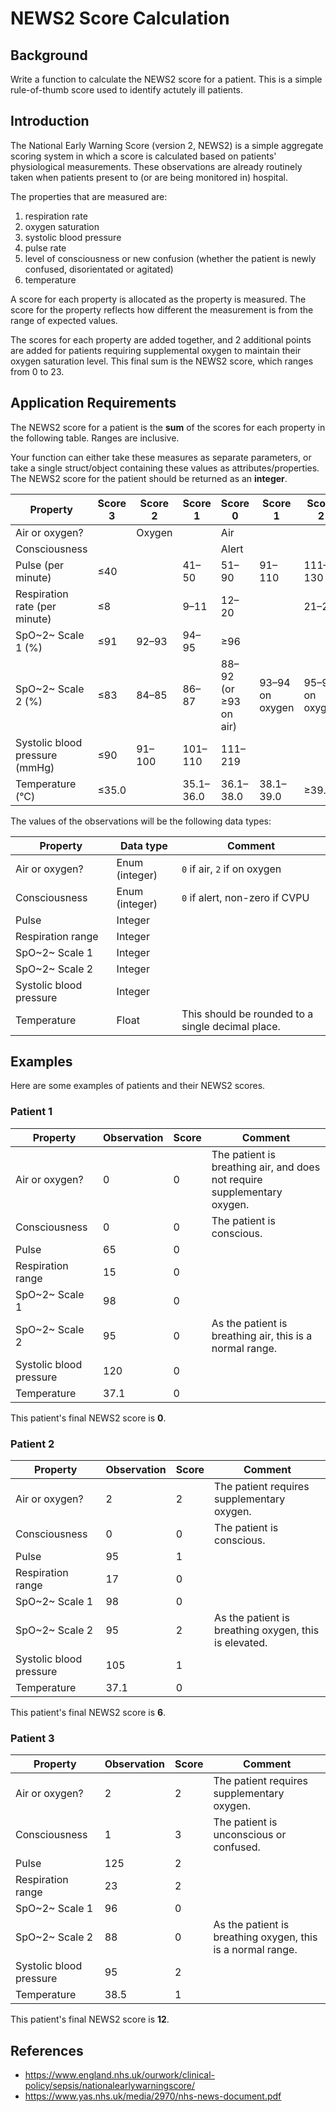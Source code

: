 # NEWS2 Score Calculation

## Background

Write a function to calculate the NEWS2 score for a patient. This is a simple rule-of-thumb score used
to identify actutely ill patients.

## Introduction

The National Early Warning Score (version 2, NEWS2) is a simple aggregate scoring system in which a score
is calculated based on patients' physiological measurements. These observations are already routinely
taken when patients present to (or are being monitored in) hospital.

The properties that are measured are:
 1. respiration rate
 2. oxygen saturation
 3. systolic blood pressure
 4. pulse rate
 5. level of consciousness or new confusion (whether the patient is newly confused, disorientated or agitated)
 6. temperature

A score for each property is allocated as the property is measured. The score for the property reflects how different
the measurement is from the range of expected values.

The scores for each property are added together, and 2 additional points are added for patients requiring
supplemental oxygen to maintain their oxygen saturation level. This final sum is the NEWS2 score, which ranges from
0 to 23.

## Application Requirements

The NEWS2 score for a patient is the **sum** of the scores for each property in the following table. Ranges are inclusive.

Your function can either take these measures as separate parameters, or take a single struct/object containing these values as attributes/properties. The NEWS2 score for the patient should be returned as an **integer**.

| Property                       | Score 3  | Score 2      | Score 1         | Score 0                        | Score 1               | Score 2               | Score 3          |
| ------------------------------ | -------- | ------------ | --------------- | ------------------------------ | --------------------- | --------------------- | ---------------- |
| Air or oxygen?                 |          | Oxygen       |                 | Air                            |                       |                       |                  |
| Consciousness                  |          |              |                 | Alert                          |                       |                       | CVPU             |
| Pulse (per minute)             | &le;40   |              | 41&ndash;50     | 51&ndash;90                    | 91&ndash;110          | 111&ndash;130         | &ge;131          |
| Respiration rate (per minute)  | &le;8    |              | 9&ndash;11      | 12&ndash;20                    |                       | 21&ndash;24           | &ge;25           |
| SpO~2~ Scale 1 (%)             | &le;91   | 92&ndash;93  | 94&ndash;95     | &ge;96                         |                       |                       |                  |
| SpO~2~ Scale 2 (%)             | &le;83   | 84&ndash;85  | 86&ndash;87     | 88&ndash;92 (or &ge;93 on air) | 93&ndash;94 on oxygen | 95&ndash;96 on oxygen | &ge;97 on oxygen |
| Systolic blood pressure (mmHg) | &le;90   | 91&ndash;100 | 101&ndash;110   | 111&ndash;219                  |                       |                       | &ge;220          |
| Temperature (&deg;C)           | &le;35.0 |              | 35.1&ndash;36.0 | 36.1&ndash;38.0                | 38.1&ndash;39.0       | &ge;39.1              |                  |

The values of the observations will be the following data types:

| Property                | Data type      | Comment                                           |
| ----------------------- | -------------- | ------------------------------------------------- |
| Air or oxygen?          | Enum (integer) | `0` if air, `2` if on oxygen                      |
| Consciousness           | Enum (integer) | `0` if alert, non-zero if CVPU                    |
| Pulse                   | Integer        |                                                   |
| Respiration range       | Integer        |                                                   |
| SpO~2~ Scale 1          | Integer        |                                                   |
| SpO~2~ Scale 2          | Integer        |                                                   |
| Systolic blood pressure | Integer        |                                                   |
| Temperature             | Float          | This should be rounded to a single decimal place. |

## Examples

Here are some examples of patients and their NEWS2 scores.

### Patient 1

| Property                | Observation | Score | Comment                                                                  |
| ----------------------- | ----------- | ----- | ------------------------------------------------------------------------ |
| Air or oxygen?          | 0           | 0     | The patient is breathing air, and does not require supplementary oxygen. |
| Consciousness           | 0           | 0     | The patient is conscious.                                                |
| Pulse                   | 65          | 0     |                                                                          |
| Respiration range       | 15          | 0     |                                                                          |
| SpO~2~ Scale 1          | 98          | 0     |                                                                          |
| SpO~2~ Scale 2          | 95          | 0     | As the patient is breathing air, this is a normal range.                 |
| Systolic blood pressure | 120         | 0     |                                                                          |
| Temperature             | 37.1        | 0     |                                                                          |

This patient's final NEWS2 score is **0**.

### Patient 2

| Property                | Observation | Score | Comment                                               |
| ----------------------- | ----------- | ----- | ----------------------------------------------------- |
| Air or oxygen?          | 2           | 2     | The patient requires supplementary oxygen.            |
| Consciousness           | 0           | 0     | The patient is conscious.                             |
| Pulse                   | 95          | 1     |                                                       |
| Respiration range       | 17          | 0     |                                                       |
| SpO~2~ Scale 1          | 98          | 0     |                                                       |
| SpO~2~ Scale 2          | 95          | 2     | As the patient is breathing oxygen, this is elevated. |
| Systolic blood pressure | 105         | 1     |                                                       |
| Temperature             | 37.1        | 0     |                                                       |

This patient's final NEWS2 score is **6**.

### Patient 3

| Property                | Observation | Score | Comment                                                     |
| ----------------------- | ----------- | ----- | ----------------------------------------------------------- |
| Air or oxygen?          | 2           | 2     | The patient requires supplementary oxygen.                  |
| Consciousness           | 1           | 3     | The patient is unconscious or confused.                     |
| Pulse                   | 125         | 2     |                                                             |
| Respiration range       | 23          | 2     |                                                             |
| SpO~2~ Scale 1          | 96          | 0     |                                                             |
| SpO~2~ Scale 2          | 88          | 0     | As the patient is breathing oxygen, this is a normal range. |
| Systolic blood pressure | 95          | 2     |                                                             |
| Temperature             | 38.5        | 1     |                                                             |

This patient's final NEWS2 score is **12**.

## References

 - https://www.england.nhs.uk/ourwork/clinical-policy/sepsis/nationalearlywarningscore/
 - https://www.yas.nhs.uk/media/2970/nhs-news-document.pdf
